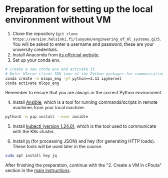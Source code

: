 # Preparation for setting up the local environment without VM
1. Clone the repository (`git clone https://version.helsinki.fi/luoyumo/engineering_of_ml_systems.git`). You will be asked to enter a username and password, these are your university credentials. 
1. Install Anaconda from [its offcicial website](https://docs.anaconda.com/free/anaconda/install/index.html).
1. Set up your conda env. 
```bash
# Create a new conda env and activate it 
# Note: KServe client SDK (one of the Python packages for communicating with the MLOps platform) has some conflicts with python 3.11 so we fix the version to 3.10
conda create -n mlops_eng -yf python==3.11 ipykernel
conda activate mlops_eng
```
Remember to ensure that you are always in the correct Python environment.

4. Install [Ansible](https://docs.ansible.com/ansible/latest/index.html), which is a tool for running commands/scripts in remote machines from your local machine. 
```bash
python3 -m pip install --user ansible
```
5. Install [kubectl (version 1.24.0)](https://kubernetes.io/docs/tasks/tools/#kubectl), which is the tool used to communicate with the K8s cluster.

6. Install jq (for processing JSON) and hey (for generating HTTP loads). These tools will be used later in the course.
```bash
sudo apt install hey jq
```

After finishing the preparation, continue with the "2. Create a VM in cPouta" section in the [main instructions](../README.md#2-create-a-vm-in-cpouta). 